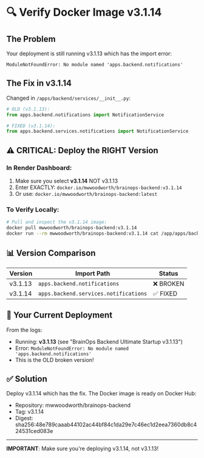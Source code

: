 # 🔍 Verify Docker Image v3.1.14

## The Problem
Your deployment is still running v3.1.13 which has the import error:
```
ModuleNotFoundError: No module named 'apps.backend.notifications'
```

## The Fix in v3.1.14
Changed in `/apps/backend/services/__init__.py`:
```python
# OLD (v3.1.13):
from apps.backend.notifications import NotificationService

# FIXED (v3.1.14):
from apps.backend.services.notifications import NotificationService
```

## ⚠️ CRITICAL: Deploy the RIGHT Version

### In Render Dashboard:
1. Make sure you select **v3.1.14** NOT v3.1.13
2. Enter EXACTLY: `docker.io/mwwoodworth/brainops-backend:v3.1.14`
3. Or use: `docker.io/mwwoodworth/brainops-backend:latest`

### To Verify Locally:
```bash
# Pull and inspect the v3.1.14 image:
docker pull mwwoodworth/brainops-backend:v3.1.14
docker run --rm mwwoodworth/brainops-backend:v3.1.14 cat /app/apps/backend/services/__init__.py | head -10
```

## 📊 Version Comparison

| Version | Import Path | Status |
|---------|------------|--------|
| v3.1.13 | `apps.backend.notifications` | ❌ BROKEN |
| v3.1.14 | `apps.backend.services.notifications` | ✅ FIXED |

## 🚨 Your Current Deployment
From the logs:
- Running: **v3.1.13** (see "BrainOps Backend Ultimate Startup v3.1.13")
- Error: `ModuleNotFoundError: No module named 'apps.backend.notifications'`
- This is the OLD broken version!

## ✅ Solution
Deploy v3.1.14 which has the fix. The Docker image is ready on Docker Hub:
- Repository: mwwoodworth/brainops-backend
- Tag: v3.1.14
- Digest: sha256:48e789caaab44102ac44bf84c1da29e7c46ec1d2eea7360db8c424531ced083e

---
**IMPORTANT**: Make sure you're deploying v3.1.14, not v3.1.13!